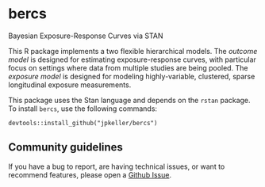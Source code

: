 # bercs
Bayesian Exposure-Response Curves via STAN

This R package implements a two flexible hierarchical models. The *outcome model* is designed for estimating exposure-response curves, with particular focus on settings where data from multiple studies are being pooled. The *exposure model* is designed for modeling highly-variable, clustered, sparse longitudinal exposure measurements.

This package uses the Stan language and depends on the `rstan` package. To install `bercs`, use the following commands:  
```
devtools::install_github("jpkeller/bercs")
```


## Community guidelines

If you have a bug to report, are having technical issues, or want to recommend features, please open a [Github Issue](https://github.com/jpkeller/bercs/issues). 
